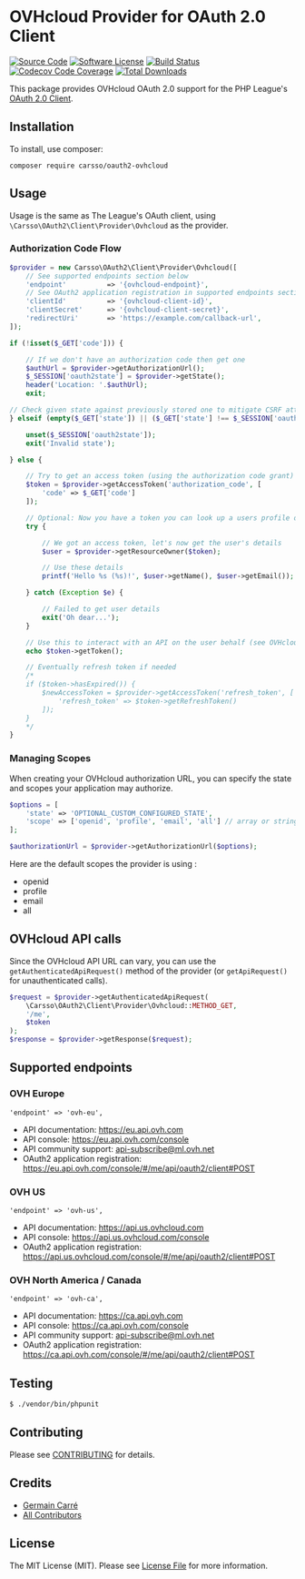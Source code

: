 # OVHcloud Provider for OAuth 2.0 Client
[![Source Code](https://img.shields.io/badge/source-carsso/oauth2--ovhcloud-blue.svg?style=flat-square)](https://github.com/carsso/oauth2-ovhcloud)
[![Software License](https://img.shields.io/badge/license-MIT-brightgreen.svg?style=flat-square)](https://github.com/carsso/oauth2-ovhcloud/blob/master/LICENSE)
[![Build Status](https://img.shields.io/github/workflow/status/carsso/oauth2-ovhcloud/CI?label=CI&logo=github&style=flat-square)](https://github.com/carsso/oauth2-ovhcloud/actions?query=workflow%3ACI)
[![Codecov Code Coverage](https://img.shields.io/codecov/c/gh/carsso/oauth2-ovhcloud?label=codecov&logo=codecov&style=flat-square)](https://codecov.io/gh/carsso/oauth2-ovhcloud)
[![Total Downloads](https://img.shields.io/packagist/dt/carsso/oauth2-ovhcloud.svg?style=flat-square)](https://packagist.org/packages/carsso/oauth2-ovhcloud)

This package provides OVHcloud OAuth 2.0 support for the PHP League's [OAuth 2.0 Client](https://github.com/thephpleague/oauth2-client).

## Installation

To install, use composer:

```
composer require carsso/oauth2-ovhcloud
```

## Usage

Usage is the same as The League's OAuth client, using `\Carsso\OAuth2\Client\Provider\Ovhcloud` as the provider.

### Authorization Code Flow

```php
$provider = new Carsso\OAuth2\Client\Provider\Ovhcloud([
    // See supported endpoints section below
    'endpoint'          => '{ovhcloud-endpoint}',
    // See OAuth2 application registration in supported endpoints section below
    'clientId'          => '{ovhcloud-client-id}',
    'clientSecret'      => '{ovhcloud-client-secret}',
    'redirectUri'       => 'https://example.com/callback-url',
]);

if (!isset($_GET['code'])) {

    // If we don't have an authorization code then get one
    $authUrl = $provider->getAuthorizationUrl();
    $_SESSION['oauth2state'] = $provider->getState();
    header('Location: '.$authUrl);
    exit;

// Check given state against previously stored one to mitigate CSRF attack
} elseif (empty($_GET['state']) || ($_GET['state'] !== $_SESSION['oauth2state'])) {

    unset($_SESSION['oauth2state']);
    exit('Invalid state');

} else {

    // Try to get an access token (using the authorization code grant)
    $token = $provider->getAccessToken('authorization_code', [
        'code' => $_GET['code']
    ]);

    // Optional: Now you have a token you can look up a users profile data
    try {

        // We got an access token, let's now get the user's details
        $user = $provider->getResourceOwner($token);

        // Use these details
        printf('Hello %s (%s)!', $user->getName(), $user->getEmail());

    } catch (Exception $e) {

        // Failed to get user details
        exit('Oh dear...');
    }

    // Use this to interact with an API on the user behalf (see OVHcloud API calls section below)
    echo $token->getToken();

    // Eventually refresh token if needed
    /*
    if ($token->hasExpired()) {
        $newAccessToken = $provider->getAccessToken('refresh_token', [
            'refresh_token' => $token->getRefreshToken()
        ]);
    }
    */
}
```

### Managing Scopes

When creating your OVHcloud authorization URL, you can specify the state and scopes your application may authorize.

```php
$options = [
    'state' => 'OPTIONAL_CUSTOM_CONFIGURED_STATE',
    'scope' => ['openid', 'profile', 'email', 'all'] // array or string
];

$authorizationUrl = $provider->getAuthorizationUrl($options);
```

Here are the default scopes the provider is using :

- openid
- profile
- email
- all


## OVHcloud API calls

Since the OVHcloud API URL can vary, you can use the `getAuthenticatedApiRequest()` method of the provider (or `getApiRequest()` for unauthenticated calls).

```php
$request = $provider->getAuthenticatedApiRequest(
    \Carsso\OAuth2\Client\Provider\Ovhcloud::METHOD_GET,
    '/me',
    $token
);
$response = $provider->getResponse($request);
```

## Supported endpoints

### OVH Europe

```'endpoint' => 'ovh-eu',```

 * API documentation: https://eu.api.ovh.com
 * API console: https://eu.api.ovh.com/console
 * API community support: api-subscribe@ml.ovh.net
 * OAuth2 application registration: https://eu.api.ovh.com/console/#/me/api/oauth2/client#POST

### OVH US

```'endpoint' => 'ovh-us',```

 * API documentation: https://api.us.ovhcloud.com
 * API console: https://api.us.ovhcloud.com/console
 * OAuth2 application registration: https://api.us.ovhcloud.com/console/#/me/api/oauth2/client#POST

### OVH North America / Canada

```'endpoint' => 'ovh-ca',```

 * API documentation: https://ca.api.ovh.com
 * API console: https://ca.api.ovh.com/console
 * API community support: api-subscribe@ml.ovh.net
 * OAuth2 application registration: https://ca.api.ovh.com/console/#/me/api/oauth2/client#POST


## Testing

``` bash
$ ./vendor/bin/phpunit
```

## Contributing

Please see [CONTRIBUTING](https://github.com/carsso/oauth2-ovhcloud/blob/master/CONTRIBUTING.md) for details.


## Credits

- [Germain Carré](https://github.com/carsso)
- [All Contributors](https://github.com/carsso/oauth2-ovhcloud/contributors)


## License

The MIT License (MIT). Please see [License File](https://github.com/carsso/oauth2-ovhcloud/blob/master/LICENSE) for more information.
